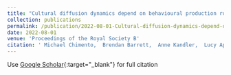 ```yaml
---
title: "Cultural diffusion dynamics depend on behavioural production rules"
collection: publications
permalink: /publication/2022-08-01-Cultural-diffusion-dynamics-depend-on-behavioural-production-rules
date: 2022-08-01
venue: 'Proceedings of the Royal Society B'
citation: ' Michael Chimento,  Brendan Barrett,  Anne Kandler,  Lucy Aplin, &quot;Cultural diffusion dynamics depend on behavioural production rules.&quot; Proceedings of the Royal Society B, 2022.'
---
```

Use [Google Scholar](https://scholar.google.com/scholar?q=Cultural+diffusion+dynamics+depend+on+behavioural+production+rules){:target="_blank"} for full citation